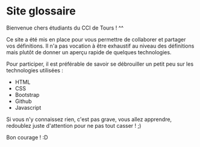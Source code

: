 # Site glossaire

Bienvenue chers étudiants du CCI de Tours ! ^^

Ce site a été mis en place pour vous permettre de collaborer et partager vos définitions.
Il n'a pas vocation à être exhaustif au niveau des définitions mais plutôt de donner un aperçu rapide de quelques technologies.

Pour participer, il est préférable de savoir se débrouiller un petit peu sur les technologies utilisées :
- HTML
- CSS
- Bootstrap
- Github
- Javascript

Si vous n'y connaissez rien, c'est pas grave, vous allez apprendre, redoublez juste d'attention pour ne pas tout casser ! ;)

Bon courage ! :D
